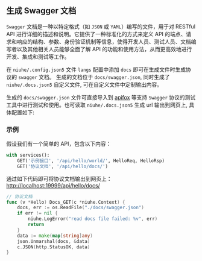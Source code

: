 ## 生成 Swagger 文档
`Swagger` 文档是一种以特定格式（如 `JSON` 或 `YAML`）编写的文件，用于对 RESTful API 进行详细的描述和说明。它提供了一种标准化的方式来定义 API 的端点、请求和响应的结构、参数、身份验证机制等信息，使得开发人员、测试人员、文档编写者以及其他相关人员能够全面了解 API 的功能和使用方法，从而更高效地进行开发、集成和测试等工作。

在 `niuhe/.config.json5` 文件 `langs` 配置中添加 `docs` 即可在生成文件时生成协议的 `swagger` 文档。
生成的文档位于 `docs/swagger.json`, 同时生成了 `niuhe/.docs.json5` 自定义文件, 可在自定义文件中定制输出内容。

生成的 `docs/swagger.json` 文件可直接导入到 [apifox](https://apifox.com/) 等支持 `Swagger` 协议的测试工具中进行测试和使用。也可读取 `niuhe/.docs.json5` 生成 url 输出到网页上, 具体配置如下:
### 示例
假设我们有一个简单的 API，包含以下内容：
```python
with services():
    GET('示例接口', '/api/hello/world/', HelloReq, HelloRsp)
    GET('协议文档', '/api/hello/docs/')
```
通过如下代码即可将协议文档输出到网页上：[http://localhost:19999/api/hello/docs/](http://localhost:19999/api/hello/docs/)
```go
// 协议文档
func (v *Hello) Docs_GET(c *niuhe.Context) {
	docs, err := os.ReadFile("./docs/swagger.json")
	if err != nil {
		niuhe.LogError("read docs file failed: %v", err)
		return
	}
	data := make(map[string]any)
	json.Unmarshal(docs, &data)
	c.JSON(http.StatusOK, data)
}
```